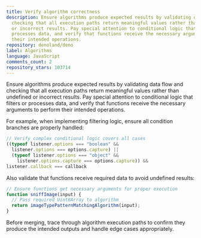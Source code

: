 ```yaml
---
title: Verify algorithm correctness
description: Ensure algorithms produce expected results by validating data flow and
  checking that all execution paths return meaningful values rather than undefined
  or incorrect results. Pay special attention to conditional logic that filters or
  processes data, and verify that functions receive the necessary arguments to perform
  their intended operations.
repository: denoland/deno
label: Algorithms
language: JavaScript
comments_count: 2
repository_stars: 103714
---
```


Ensure algorithms produce expected results by validating data flow and checking that all execution paths return meaningful values rather than undefined or incorrect results. Pay special attention to conditional logic that filters or processes data, and verify that functions receive the necessary arguments to perform their intended operations.

For example, when implementing filtering logic, ensure all condition branches are properly handled:
```javascript
// Verify complex conditional logic covers all cases
((typeof listener.options === "boolean" &&
  listener.options === options.capture) ||
  (typeof listener.options === "object" &&
    listener.options.capture === options.capture)) &&
listener.callback === callback
```

Also validate that functions receive required data to avoid undefined results:
```javascript
// Ensure functions get necessary arguments for proper execution
function sniffImage(input) {
  // Pass required Uint8Array to algorithm
  return imageTypePatternMatchingAlgorithm(input);
}
```

Before merging, trace through algorithm execution paths to confirm they produce the intended outputs and handle edge cases appropriately.